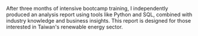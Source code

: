 After three months of intensive bootcamp training, I independently produced an analysis report using tools like Python and SQL, combined with industry knowledge and business insights. This report is designed for those interested in Taiwan's renewable energy sector.
